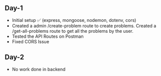 ## Day-1
- Initial setup ✅ (express, mongoose, nodemon, dotenv, cors)
- Created a admin /create-problem route to create problems. Created a /get-all-problems route to get all the problems by the user.
- Tested the API Routes on Postman
- Fixed CORS Issue

## Day-2
- No work done in backend